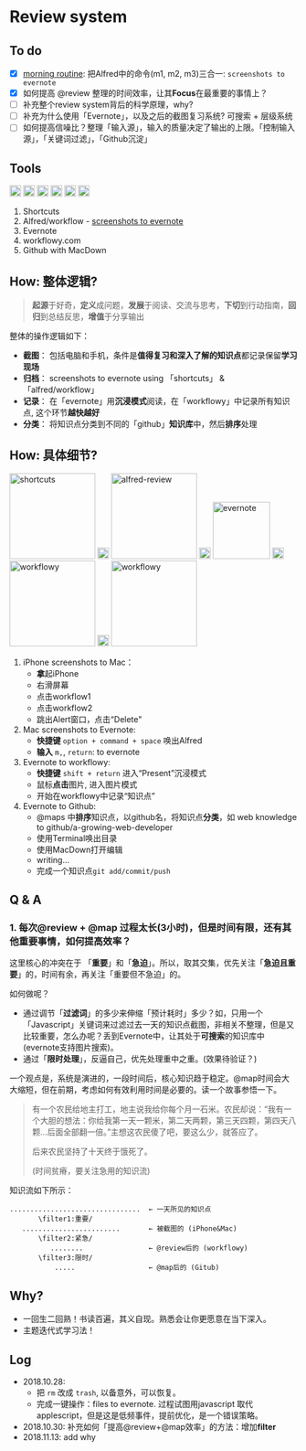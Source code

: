 # Review system

## To do 
* [x] [morning routine](https://i.imgur.com/xZVfpTV.png): 把Alfred中的命令(m1, m2, m3)三合一: `screenshots to evernote`
* [x] 如何提高 @review 整理的时间效率，让其**Focus**在最重要的事情上？
* [ ] 补充整个review system背后的科学原理，why?
* [ ] 补充为什么使用「Evernote」，以及之后的截图复习系统? 可搜索 + 层级系统
* [ ] 如何提高信噪比？整理「输入源」，输入的质量决定了输出的上限。「控制输入源」，「关键词过滤」，「Github沉淀」

## Tools

<img src="https://i.imgur.com/lywdaP3.png" alt="right" width="20"/> <img src="https://i.imgur.com/5L0C5zD.png" alt="shortcuts" width="20"/>
<img src="https://i.imgur.com/xeFNz0B.png" alt="review" width="20"/>
<img src="https://i.imgur.com/wkAKmBc.png" alt="evernote" width="20"/>
<img src="https://i.imgur.com/8MyBvDP.png" alt="drawing" width="20"/>
<img src="https://i.imgur.com/kLLtRlc.png" alt="drawing" width="20"/>


1. Shortcuts 
1. Alfred/workflow - [screenshots to evernote](https://github.com/willwang-x/screenshots-to-evernote)  
1. Evernote 
1. workflowy.com 
1. Github with MacDown 


## How: 整体逻辑? 

> **起源**于好奇，**定义**成问题，**发展**于阅读、交流与思考，**下切**到行动指南，**回归**到总结反思，**增值**于分享输出

整体的操作逻辑如下：

* **截图**： 包括电脑和手机，条件是**值得复习和深入了解的知识点**都记录保留**学习现场**
* **归档**： screenshots to evernote using 「shortcuts」 & 「alfred/workflow」
* **记录**： 在「evernote」用**沉浸模式**阅读，在「workflowy」中记录所有知识点, 这个环节**越快越好**
* **分类**： 将知识点分类到不同的「github」**知识库**中，然后**排序**处理


## How: 具体细节?

<img src="https://i.imgur.com/TdhUSIf.png" alt="shortcuts" width="150"/> <img src="https://i.imgur.com/lywdaP3.png" alt="right" width="20"/>
<img src="https://i.imgur.com/9XqaseO.png" alt="alfred-review" width="150"/>
<img src="https://i.imgur.com/lywdaP3.png" alt="right" width="20"/>
<img src="https://i.imgur.com/2OIL9Zf.jpg" alt="evernote" width="100"/>
<img src="https://i.imgur.com/lywdaP3.png" alt="right" width="20"/>
<img src="https://i.imgur.com/ADELdZ0.jpg" alt="workflowy" width="150"/>
<img src="https://i.imgur.com/lywdaP3.png" alt="right" width="20"/>
<img src="https://i.imgur.com/MwXB1il.png" alt="workflowy" width="150"/>


1. iPhone screenshots to Mac：
	* **拿**起iPhone
	* 右滑屏幕
	* 点击workflow1
	* 点击workflow2
	* 跳出Alert窗口，点击“Delete"
1. Mac screenshots to Evernote:
	* **快捷键** `option + command + space` 唤出Alfred
	* **输入** `m,`, `return`: to evernote
1. Evernote to workflowy: 
	* **快捷键** `shift + return` 进入“Present”沉浸模式
	* 鼠标**点击**图片, 进入图片模式
	* 开始在workflowy中记录“知识点”
1. Evernote to Github:
	* @maps 中**排序**知识点，以github名，将知识点**分类**，如 web knowledge to github/a-growing-web-developer 
	* 使用Terminal唤出目录
	* 使用MacDown打开编辑
	* writing...
	* 完成一个知识点`git add/commit/push` 

## Q & A 

### 1. 每次@review + @map 过程太长(3小时)，但是时间有限，还有其他重要事情，如何提高效率？

这里核心的冲突在于 「**重要**」和「**急迫**」。所以，取其交集，优先关注「**急迫且重要**」的，时间有余，再关注「重要但不急迫」的。

如何做呢？

-  通过调节「**过滤词**」的多少来伸缩「预计耗时」多少？如，只用一个「Javascript」关键词来过滤过去一天的知识点截图，非相关不整理，但是又比较重要，怎么办呢？丢到Evernote中，让其处于**可搜索**的知识库中 (evernote支持图片搜索)。
- 通过「**限时处理**」，反逼自己，优先处理重中之重。(效果待验证？)

一个观点是，系统是演进的，一段时间后，核心知识趋于稳定。@map时间会大大缩短，但在前期，考虑如何有效利用时间是必要的。读一个故事参悟一下。

> 有一个农民给地主打工，地主说我给你每个月一石米。农民却说：“我有一个大胆的想法：你给我第一天一颗米，第二天两颗，第三天四颗，第四天八颗...后面全部翻一倍。”主想这农民傻了吧，要这么少，就答应了。
>
> 后来农民坚持了十天终于饿死了。 
>
> (时间贫瘠，要关注急用的知识流)

知识流如下所示：

``` 
................................  ← 一天所见的知识点
       \filter1:重要/
   ........................       ← 被截图的 (iPhone&Mac)
       \filter2:紧急/
          ........                ← @review后的 (workflowy)
       \filter3:限时/
           .....                  ← @map后的 (Gitub)  

```

## Why?

- 一回生二回熟！书读百遍，其义自现。熟悉会让你更愿意在当下深入。
- 主题迭代式学习法！

## Log 

- 2018.10.28: 
	- 把 `rm` 改成 `trash`, 以备意外，可以恢复。
	- 完成一键操作：files to evernote. 过程试图用javascript 取代 applescript，但是这是低频事件，提前优化，是一个错误策略。
- 2018.10.30: 补充如何「提高@review+@map效率」的方法：增加**filter**
- 2018.11.13: add why
